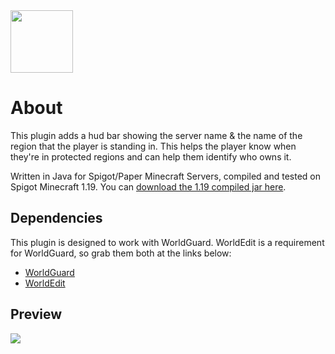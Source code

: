 <img src="https://user-images.githubusercontent.com/58428891/179380612-48002d69-d711-4485-97e5-54e9d2517995.png" width="100" height="100" />

# About
This plugin adds a hud bar showing the server name & the name of the region that the player is standing in. This helps the player know when they're in protected regions and can help them identify who owns it.

Written in Java for Spigot/Paper Minecraft Servers, compiled and tested on Spigot Minecraft 1.19. You can [download the 1.19 compiled jar here](https://we.tl/t-T6ONiZ1l3z).


## Dependencies
This plugin is designed to work with WorldGuard. WorldEdit is a requirement for WorldGuard, so grab them both at the links below:
- [WorldGuard](https://dev.bukkit.org/projects/worldguard)
- [WorldEdit](https://dev.bukkit.org/projects/worldedit)

## Preview
<img src="https://user-images.githubusercontent.com/58428891/179380820-78c212ea-8a3b-4ba4-9f6a-56ba7307ddd4.png" />
